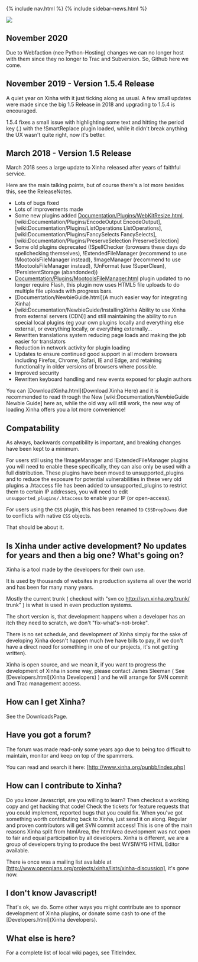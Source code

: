 {% include nav.html %}
{% include sidebar-news.html %}

<img src="//s3-us-west-1.amazonaws.com/xinha/screenshots/xinha-1.jpg" />

## November 2020 

Due to Webfaction (nee Python-Hosting) changes we can no longer host with them since they no longer to Trac and Subversion.  So, Github here we come.

## November 2019 - Version 1.5.4 Release 

A quiet year on Xinha with it just ticking along as usual.  A few small updates were made since the big 1.5 Release in 2018 and upgrading to 1.5.4 is encouraged.

1.5.4 fixes a small issue with highlighting some text and hitting the period key (.) with the !SmartReplace plugin loaded, while it didn't break anything the UX wasn't quite right, now it's better.

## March 2018 - Version 1.5 Release 

March 2018 sees a large update to Xinha released after years of faithful service.

Here are the main talking points, but of course there's a lot more besides this, see the ReleaseNotes.

  * Lots of bugs fixed
  * Lots of improvements made
  * Some new plugins added [Documentation/Plugins/WebKitResize.html](WebKitResize), [wiki:Documentation/Plugins/EncodeOutput EncodeOutput], [wiki:Documentation/Plugins/ListOperations ListOperations], [wiki:Documentation/Plugins/FancySelects FancySelects], [wiki:Documentation/Plugins/PreserveSelection PreserveSelection]
  * Some old plugins deprecated (!SpellChecker (browsers these days do spellchecking themselves), !ExtendedFileManager (recommend to use !MootoolsFileManager instead), !ImageManager (recommend to use !MootoolsFileManager instead), !UnFormat (use !SuperClean), !PersistentStorage (abandonded)) 
  * [Documentation/Plugins/MootoolsFileManager.html](MootoolsFileManager) plugin updated to no longer require Flash, this plugin now uses HTML5 file uploads to do multiple file uploads with progress bars.
  * [Documentation/NewbieGuide.html](A much easier way for integrating Xinha)
  * [wiki:Documentation/NewbieGuide/InstallingXinha Ability to use Xinha from external servers (CDN)] and still maintaining the ability to run special local plugins (eg your own plugins locally and everything else external, or everything locally, or everything externally...
  * Rewritten translations system reducing page loads and making the job easier for translators
  * Reduction in network activity for plugin loading
  * Updates to ensure continued good support in all modern browsers including Firefox, Chrome, Safari, IE and Edge, and retaining functionality in older versions of browsers where possible.
  * Improved security
  * Rewritten keyboard handling and new events exposed for plugin authors

You can [DownloadXinha.html](Download Xinha Here) and it is recommended to read through the New [wiki:Documentation/NewbieGuide Newbie Guide] here as, while the old way will still work, the new way of loading Xinha offers you a lot more convenience!

## Compatability 

As always, backwards compatibility is important, and breaking changes have been kept to a minimum.  

For users still using the !ImageManager and !ExtendedFileManager plugins you will need to enable these specifically, they can also only be used with a full distribution.  These plugins have been moved to unsupported_plugins and to reduce the exposure for potential vulnerabilities in these very old plugins a .htaccess file has been added to unsupported_plugins to restrict them to certain IP addresses, you will need to edit `unsupported_plugins/.htaccess` to enable your IP (or open-access).

For users using the `CSS` plugin, this has been renamed to `CSSDropDowns` due to conflicts with native `CSS` objects.

That should be about it.



## Is Xinha under active development?  No updates for years and then a big one?  What's going on? 

Xinha is a tool made by the developers for their own use.  

It is used by thousands of websites in production systems all over the world and has been for many many years.

Mostly the current trunk ( checkout with "svn co http://svn.xinha.org/trunk/ trunk" ) is what is used in even production systems.

The short version is, that development happens when a developer has an itch they need to scratch, we don't "fix-what's-not-broke".

There is no set schedule, and development of Xinha simply for the sake of developing Xinha doesn't happen much (we have bills to pay, if we don't have a direct need for something in one of our projects, it's not getting written).

Xinha is open source, and we mean it, if you want to progress the development of Xinha in some way, please contact James Sleeman ( See [Developers.html](Xinha Developers) ) and he will arrange for SVN commit and Trac management access.


## How can I get Xinha? 
See the DownloadsPage.

## Have you got a forum? 

The forum was made read-only some years ago due to being too difficult to maintain, monitor and keep on top of the spammers.

You can read and search it here: [http://www.xinha.org/punbb/index.php]

## How can I contribute to Xinha? 

Do you know Javascript, are you willing to learn?  Then checkout a working copy and get hacking that code!  Check the tickets for feature requests that you could implement, reported bugs that you could fix.  When you've got something worth contributing back to Xinha, just send it on along.  Regular and proven contributors will get SVN commit access!
This is one of the main reasons Xinha split from htmlArea, the htmlArea development was not open to fair and equal participation by all developers.  Xinha is different, we are a group of developers trying to produce the best WYSIWYG HTML Editor available.  

There ~~is~~ once was a mailing list available at [http://www.openplans.org/projects/xinha/lists/xinha-discussion], it's gone now.

## I don't know Javascript! 
That's ok, we do.  Some other ways you might contribute are to sponsor development of Xinha plugins, or donate some cash to one of the [Developers.html](Xinha developers).

## What else is here? 
For a complete list of local wiki pages, see TitleIndex.
